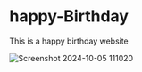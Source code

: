 # happy-Birthday
This is a happy birthday website

![Screenshot 2024-10-05 111020](https://github.com/user-attachments/assets/52d220fe-7b5f-46b1-b721-c92d7aa6449c)
